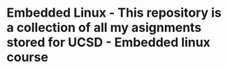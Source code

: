 # Embedded Linux - This repository is a collection of all my asignments stored for UCSD - Embedded linux course
